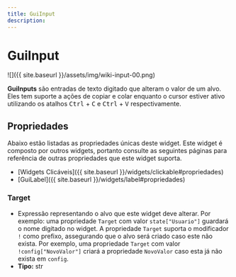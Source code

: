 ```yaml
---
title: GuiInput
description: 
---
```


# GuiInput
![]({{ site.baseurl }}/assets/img/wiki-input-00.png)

**GuiInputs** são entradas de texto digitado que alteram o valor de um alvo. 
Eles tem suporte a ações de copiar e colar enquanto o cursor estiver ativo utilizando 
os atalhos <kbd>Ctrl</kbd> + <kbd>C</kbd> e <kbd>Ctrl</kbd> + <kbd>V</kbd> respectivamente.

## Propriedades
Abaixo estão listadas as propriedades únicas deste widget. Este widget é 
composto por outros widgets, portanto consulte as seguintes páginas para 
referência de outras propriedades que este widget suporta.

- [Widgets Clicáveis]({{ site.baseurl }}/widgets/clickable#propriedades) 
- [GuiLabel]({{ site.baseurl }}/widgets/label#propriedades)

### Target
- Expressão representando o alvo que este widget deve alterar. Por exemplo: uma propriedade `Target` com valor 
`state["Usuario"]` guardará o nome digitado no widget.
A propriedade `Target` suporta o modificador `!` como prefixo, assegurando que o alvo será criado caso este 
não exista. Por exemplo, uma propriedade `Target` com valor `!config["NovoValor"]` criará a propriedade `NovoValor` 
caso esta já não exista em `config`.
- **Tipo:** str
